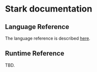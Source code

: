 # Stark documentation

## Language Reference

The language reference is described [here](stark-language-reference.md).

## Runtime Reference

TBD.
